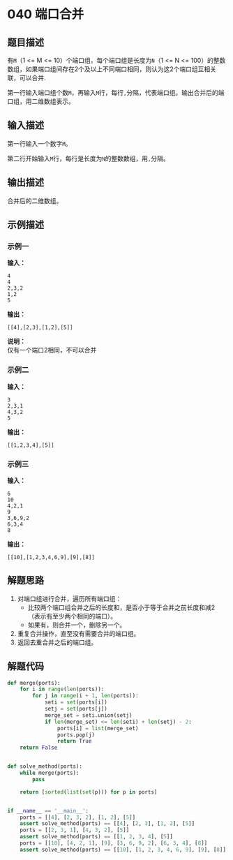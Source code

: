 # 040 端口合并

## 题目描述

有`M`（1 <= M <= 10）个端口组，每个端口组是长度为`N`（1 <= N <= 100）的整数数组，如果端口组间存在2个及以上不同端口相同，则认为这2个端口组互相关联，可以合并.

第一行输入端口组个数`M`，再输入`M`行，每行`,`分隔，代表端口组。输出合并后的端口组，用二维数组表示。

## 输入描述

第一行输入一个数字`M`。

第二行开始输入`M`行，每行是长度为`N`的整数数组，用`,`分隔。

## 输出描述

合并后的二维数组。

## 示例描述

### 示例一

**输入：**
```text
4
4
2,3,2
1,2
5
```

**输出：**
```text
[[4],[2,3],[1,2],[5]]
```

**说明：**  
仅有一个端口2相同，不可以合并

### 示例二

**输入：**
```text
3
2,3,1
4,3,2
5
```

**输出：**
```text
[[1,2,3,4],[5]]
```

### 示例三

**输入：**
```text
6
10
4,2,1
9
3,6,9,2
6,3,4
8
```

**输出：**
```shell
[[10],[1,2,3,4,6,9],[9],[8]]
```

## 解题思路

1. 对端口组进行合并，遍历所有端口组：
    - 比较两个端口组合并之后的长度和，是否小于等于合并之前长度和减2（表示有至少两个相同的端口）。
    - 如果有，则合并一个，删除另一个。
2. 重复合并操作，直至没有需要合并的端口组。    
2. 返回去重合并之后的端口组。

## 解题代码

```python
def merge(ports):
    for i in range(len(ports)):
        for j in range(i + 1, len(ports)):
            seti = set(ports[i])
            setj = set(ports[j])
            merge_set = seti.union(setj)
            if len(merge_set) <= len(seti) + len(setj) - 2:
                ports[i] = list(merge_set)
                ports.pop(j)
                return True
    return False


def solve_method(ports):
    while merge(ports):
        pass

    return [sorted(list(set(p))) for p in ports]


if __name__ == '__main__':
    ports = [[4], [2, 3, 2], [1, 2], [5]]
    assert solve_method(ports) == [[4], [2, 3], [1, 2], [5]]
    ports = [[2, 3, 1], [4, 3, 2], [5]]
    assert solve_method(ports) == [[1, 2, 3, 4], [5]]
    ports = [[10], [4, 2, 1], [9], [3, 6, 9, 2], [6, 3, 4], [8]]
    assert solve_method(ports) == [[10], [1, 2, 3, 4, 6, 9], [9], [8]]
```